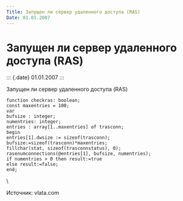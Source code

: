 ```yaml
---
Title: Запущен ли сервер удаленного доступа (RAS)
Date: 01.01.2007
---
```



Запущен ли сервер удаленного доступа (RAS)
==========================================

::: {.date}
01.01.2007
:::

Запущен ли сервер удаленного доступа (RAS)

    function checkras: boolean;
    const maxentries = 100;
    var
    bufsize : integer;
    numentries: integer;
    entries : array[1..maxentries] of trasconn;
    begin
    entries[1].dwsize := sizeof(trasconn);
    bufsize:=sizeof(trasconn)*maxentries;
    fillchar(stat, sizeof(trasconnstatus), 0);
    rasenumconnections(@entries[1], bufsize, numentries);
    if numentries > 0 then result:=true 
    else result:=false;
    end;

 \

Источник: vlata.com
